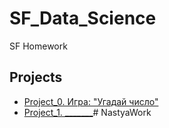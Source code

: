 # SF_Data_Science
SF Homework

## Projects

* [Project_0. Игра: "Угадай число"](https://github.com/Maverick29rus/sf_data_science/tree/main/Project_0)
* [Project_1. _______]()# NastyaWork
